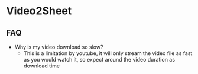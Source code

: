 # Video2Sheet

## FAQ
 - Why is my video download so slow?
   - This is a limitation by youtube, it will only stream the video file as fast as you would watch it, so expect around the video duration as download time
